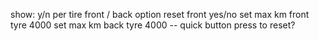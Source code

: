 show: y/n
per tire front / back
option reset front yes/no
set max km front tyre 4000
set max km back tyre 4000
-- quick button press to reset?